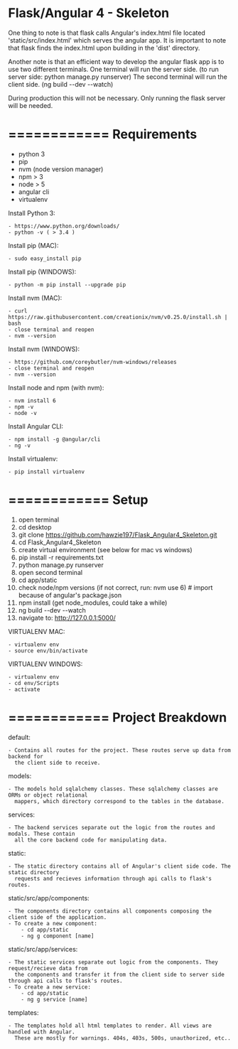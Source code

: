 Flask/Angular 4 - Skeleton
=========================

One thing to note is that flask calls Angular's index.html file located 'static/src/index.html' which serves
the angular app. It is important to note that flask finds the index.html upon building in the 'dist' directory.

Another note is that an efficient way to develop the angular flask app is to use two different terminals.
One terminal will run the server side. (to run server side: python manage.py runserver)
The second terminal will run the client side. (ng build --dev --watch)

During production this will not be necessary. Only running the flask server will be needed.

============
Requirements
============

- python 3
- pip
- nvm (node version manager)
- npm > 3
- node > 5
- angular cli
- virtualenv

Install Python 3:

    - https://www.python.org/downloads/
    - python -v ( > 3.4 )

Install pip (MAC):

    - sudo easy_install pip

Install pip (WINDOWS):

    - python -m pip install --upgrade pip

Install nvm (MAC):

    - curl https://raw.githubusercontent.com/creationix/nvm/v0.25.0/install.sh | bash
    - close terminal and reopen
    - nvm --version

Install nvm (WINDOWS):

    - https://github.com/coreybutler/nvm-windows/releases
    - close terminal and reopen
    - nvm --version

Install node and npm (with nvm):

    - nvm install 6
    - npm -v
    - node -v

Install Angular CLI:

    - npm install -g @angular/cli
    - ng -v

Install virtualenv:

    - pip install virtualenv

============
Setup
============

1. open terminal
2. cd desktop
3. git clone https://github.com/hawzie197/Flask_Angular4_Skeleton.git
4. cd Flask_Angular4_Skeleton
5. create virtual environment (see below for mac vs windows)
6. pip install -r requirements.txt
7. python manage.py runserver
8. open second terminal
9. cd app/static
10. check node/npm versions (if not correct, run: nvm use 6) # import because of angular's package.json
11. npm install (get node_modules, could take a while)
12. ng build --dev --watch
13. navigate to: http://127.0.0.1:5000/

VIRTUALENV MAC:

    - virtualenv env
    - source env/bin/activate

VIRTUALENV WINDOWS:

    - virtualenv env
    - cd env/Scripts
    - activate

============
Project Breakdown
============

default:

    - Contains all routes for the project. These routes serve up data from backend for
      the client side to receive.

models:

    - The models hold sqlalchemy classes. These sqlalchemy classes are ORMs or object relational
      mappers, which directory correspond to the tables in the database.

services:

    - The backend services separate out the logic from the routes and modals. These contain
      all the core backend code for manipulating data.

static:

    - The static directory contains all of Angular's client side code. The static directory
      requests and recieves information through api calls to flask's routes.

static/src/app/components:

    - The components directory contains all components composing the client side of the application.
    - To create a new component:
        - cd app/static
        - ng g component [name]

static/src/app/services:

    - The static services separate out logic from the components. They request/recieve data from
      the components and transfer it from the client side to server side through api calls to flask's routes.
    - To create a new service:
        - cd app/static
        - ng g service [name]

templates:

    - The templates hold all html templates to render. All views are handled with Angular.
      These are mostly for warnings. 404s, 403s, 500s, unauthorized, etc..

